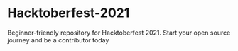 # Hacktoberfest-2021
Beginner-friendly repository for Hacktoberfest 2021. Start your open source journey and be a contributor today
